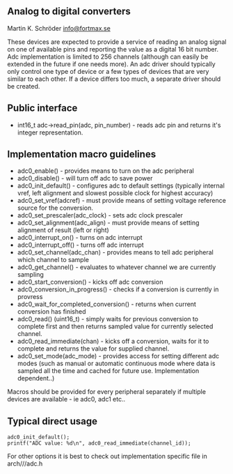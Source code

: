 Analog to digital converters
----------------------------
Martin K. Schröder
info@fortmax.se

These devices are expected to provide a service of reading an analog signal on one of available pins and reporting the value as a digital 16 bit number. Adc implementation is limited to 256 channels (although can easily be extended in the future if one needs more). An adc driver should typically only control one type of device or a few types of devices that are very similar to each other. If a device differs too much, a separate driver should be created.

Public interface
----------------

* int16_t adc->read_pin(adc, pin_number) - reads adc pin and returns it's integer representation. 

Implementation macro guidelines
----------------------

* adc0_enable() - provides means to turn on the adc peripheral
* adc0_disable() - will turn off adc to save power
* adc0_init_default() - configures adc to default settings (typically internal vref, left alignment and slowest possible clock for highest accuracy)
* adc0_set_vref(adcref) - must provide means of setting voltage reference source for the conversion.
* adc0_set_prescaler(adc_clock) - sets adc clock prescaler 
* adc0_set_alignment(adc_align) - must provide means of setting alignment of result (left or right)
* adc0_interrupt_on() - turns on adc interrupt 
* adc0_interrupt_off() - turns off adc interrupt
* adc0_set_channel(adc_chan) - provides means to tell adc peripheral which channel to sample
* adc0_get_channel() - evaluates to whatever channel we are currently sampling
* adc0_start_conversion() - kicks off adc conversion
* adc0_conversion_in_progress() - checks if a conversion is currently in provress
* adc0_wait_for_completed_conversion() - returns when current conversion has finished
* adc0_read() (uint16_t) - simply waits for previous conversion to complete first and then returns sampled value for currently selected channel. 
* adc0_read_immediate(chan) - kicks off a conversion, waits for it to complete and returns the value for supplied channel. 
* adc0_set_mode(adc_mode) - provides access for setting different adc modes (such as manual or automatic continuous mode where data is sampled all the time and cached for future use. Implementation dependent..)

Macros should be provided for every peripheral separately if multiple devices are available - ie adc0, adc1 etc.. 

Typical direct usage
--------------------

```
adc0_init_default();
printf("ADC value: %d\n", adc0_read_immediate(channel_id));
```

For other options it is best to check out implementation specific file in arch/<manufacturer>/<cpu>/adc.h



